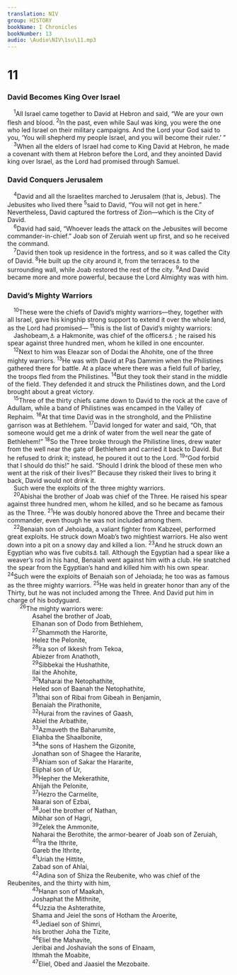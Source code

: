 ```yaml
---
translation: NIV
group: HISTORY
bookName: I Chronicles 
bookNumber: 13
audio: \Audio\NIV\1su\11.mp3
---
```


<div class="title"><h1>11</h1><h3>David Becomes King Over Israel </h3></div>
<span class="verse 1su_11_1"> <sup>1</sup>All Israel came together to David at Hebron and said, “We are your own flesh and blood. </span>
<span class="verse 1su_11_2"><sup>2</sup>In the past, even while Saul was king, you were the one who led Israel on their military campaigns. And the Lord your God said to you, ‘You will shepherd my people Israel, and you will become their ruler.’ ” <br/></span>
<span class="verse 1su_11_3"> <sup>3</sup>When all the elders of Israel had come to King David at Hebron, he made a covenant with them at Hebron before the Lord, and they anointed David king over Israel, as the Lord had promised through Samuel. <br/></span>
<div class="title"><h3>David Conquers Jerusalem </h3></div>
<span class="verse 1su_11_4"> <sup>4</sup>David and all the Israelites marched to Jerusalem (that is, Jebus). The Jebusites who lived there </span>
<span class="verse 1su_11_5"><sup>5</sup>said to David, “You will not get in here.” Nevertheless, David captured the fortress of Zion—which is the City of David. <br/></span>
<span class="verse 1su_11_6"> <sup>6</sup>David had said, “Whoever leads the attack on the Jebusites will become commander-in-chief.” Joab son of Zeruiah went up first, and so he received the command. <br/></span>
<span class="verse 1su_11_7"> <sup>7</sup>David then took up residence in the fortress, and so it was called the City of David. </span>
<span class="verse 1su_11_8"><sup>8</sup>He built up the city around it, from the terraces<a data-toggle="tooltip" data-placement="bottom" title="Or the Millo">⚓</a> to the surrounding wall, while Joab restored the rest of the city. </span>
<span class="verse 1su_11_9"><sup>9</sup>And David became more and more powerful, because the Lord Almighty was with him. <br/></span>
<div class="title"><h3>David’s Mighty Warriors </h3></div>
<span class="verse 1su_11_10"> <sup>10</sup>These were the chiefs of David’s mighty warriors—they, together with all Israel, gave his kingship strong support to extend it over the whole land, as the Lord had promised— </span>
<span class="verse 1su_11_11"><sup>11</sup>this is the list of David’s mighty warriors: <br/> Jashobeam,<a data-toggle="tooltip" data-placement="bottom" title="Possibly a variant of Jashob-Baal">⚓</a> a Hakmonite, was chief of the officers<a data-toggle="tooltip" data-placement="bottom" title="Or Thirty ; some Septuagint manuscripts Three (see also 2 Samuel 23:8)">⚓</a> ; he raised his spear against three hundred men, whom he killed in one encounter. <br/></span>
<span class="verse 1su_11_12"> <sup>12</sup>Next to him was Eleazar son of Dodai the Ahohite, one of the three mighty warriors. </span>
<span class="verse 1su_11_13"><sup>13</sup>He was with David at Pas Dammim when the Philistines gathered there for battle. At a place where there was a field full of barley, the troops fled from the Philistines. </span>
<span class="verse 1su_11_14"><sup>14</sup>But they took their stand in the middle of the field. They defended it and struck the Philistines down, and the Lord brought about a great victory. <br/></span>
<span class="verse 1su_11_15"> <sup>15</sup>Three of the thirty chiefs came down to David to the rock at the cave of Adullam, while a band of Philistines was encamped in the Valley of Rephaim. </span>
<span class="verse 1su_11_16"><sup>16</sup>At that time David was in the stronghold, and the Philistine garrison was at Bethlehem. </span>
<span class="verse 1su_11_17"><sup>17</sup>David longed for water and said, “Oh, that someone would get me a drink of water from the well near the gate of Bethlehem!” </span>
<span class="verse 1su_11_18"><sup>18</sup>So the Three broke through the Philistine lines, drew water from the well near the gate of Bethlehem and carried it back to David. But he refused to drink it; instead, he poured it out to the Lord. </span>
<span class="verse 1su_11_19"><sup>19</sup>“God forbid that I should do this!” he said. “Should I drink the blood of these men who went at the risk of their lives?” Because they risked their lives to bring it back, David would not drink it. <br/> Such were the exploits of the three mighty warriors. <br/></span>
<span class="verse 1su_11_20"> <sup>20</sup>Abishai the brother of Joab was chief of the Three. He raised his spear against three hundred men, whom he killed, and so he became as famous as the Three. </span>
<span class="verse 1su_11_21"><sup>21</sup>He was doubly honored above the Three and became their commander, even though he was not included among them. <br/></span>
<span class="verse 1su_11_22"> <sup>22</sup>Benaiah son of Jehoiada, a valiant fighter from Kabzeel, performed great exploits. He struck down Moab’s two mightiest warriors. He also went down into a pit on a snowy day and killed a lion. </span>
<span class="verse 1su_11_23"><sup>23</sup>And he struck down an Egyptian who was five cubits<a data-toggle="tooltip" data-placement="bottom" title="That is, about 7 feet 6 inches or about 2.3 meters">⚓</a> tall. Although the Egyptian had a spear like a weaver’s rod in his hand, Benaiah went against him with a club. He snatched the spear from the Egyptian’s hand and killed him with his own spear. </span>
<span class="verse 1su_11_24"><sup>24</sup>Such were the exploits of Benaiah son of Jehoiada; he too was as famous as the three mighty warriors. </span>
<span class="verse 1su_11_25"><sup>25</sup>He was held in greater honor than any of the Thirty, but he was not included among the Three. And David put him in charge of his bodyguard. <br/></span>
<span class="verse 1su_11_26">  <sup>26</sup>The mighty warriors were: <br/>    Asahel the brother of Joab, <br/>    Elhanan son of Dodo from Bethlehem, <br/></span>
<span class="verse 1su_11_27">    <sup>27</sup>Shammoth the Harorite, <br/>    Helez the Pelonite, <br/></span>
<span class="verse 1su_11_28">    <sup>28</sup>Ira son of Ikkesh from Tekoa, <br/>    Abiezer from Anathoth, <br/></span>
<span class="verse 1su_11_29">    <sup>29</sup>Sibbekai the Hushathite, <br/>    Ilai the Ahohite, <br/></span>
<span class="verse 1su_11_30">    <sup>30</sup>Maharai the Netophathite, <br/>    Heled son of Baanah the Netophathite, <br/></span>
<span class="verse 1su_11_31">    <sup>31</sup>Ithai son of Ribai from Gibeah in Benjamin, <br/>    Benaiah the Pirathonite, <br/></span>
<span class="verse 1su_11_32">    <sup>32</sup>Hurai from the ravines of Gaash, <br/>    Abiel the Arbathite, <br/></span>
<span class="verse 1su_11_33">    <sup>33</sup>Azmaveth the Baharumite, <br/>    Eliahba the Shaalbonite, <br/></span>
<span class="verse 1su_11_34">    <sup>34</sup>the sons of Hashem the Gizonite, <br/>    Jonathan son of Shagee the Hararite, <br/></span>
<span class="verse 1su_11_35">    <sup>35</sup>Ahiam son of Sakar the Hararite, <br/>    Eliphal son of Ur, <br/></span>
<span class="verse 1su_11_36">    <sup>36</sup>Hepher the Mekerathite, <br/>    Ahijah the Pelonite, <br/></span>
<span class="verse 1su_11_37">    <sup>37</sup>Hezro the Carmelite, <br/>    Naarai son of Ezbai, <br/></span>
<span class="verse 1su_11_38">    <sup>38</sup>Joel the brother of Nathan, <br/>    Mibhar son of Hagri, <br/></span>
<span class="verse 1su_11_39">    <sup>39</sup>Zelek the Ammonite, <br/>    Naharai the Berothite, the armor-bearer of Joab son of Zeruiah, <br/></span>
<span class="verse 1su_11_40">    <sup>40</sup>Ira the Ithrite, <br/>    Gareb the Ithrite, <br/></span>
<span class="verse 1su_11_41">    <sup>41</sup>Uriah the Hittite, <br/>    Zabad son of Ahlai, <br/></span>
<span class="verse 1su_11_42">    <sup>42</sup>Adina son of Shiza the Reubenite, who was chief of the Reubenites, and the thirty with him, <br/></span>
<span class="verse 1su_11_43">    <sup>43</sup>Hanan son of Maakah, <br/>    Joshaphat the Mithnite, <br/></span>
<span class="verse 1su_11_44">    <sup>44</sup>Uzzia the Ashterathite, <br/>    Shama and Jeiel the sons of Hotham the Aroerite, <br/></span>
<span class="verse 1su_11_45">    <sup>45</sup>Jediael son of Shimri, <br/>    his brother Joha the Tizite, <br/></span>
<span class="verse 1su_11_46">    <sup>46</sup>Eliel the Mahavite, <br/>    Jeribai and Joshaviah the sons of Elnaam, <br/>    Ithmah the Moabite, <br/></span>
<span class="verse 1su_11_47">    <sup>47</sup>Eliel, Obed and Jaasiel the Mezobaite. <br/></span>
